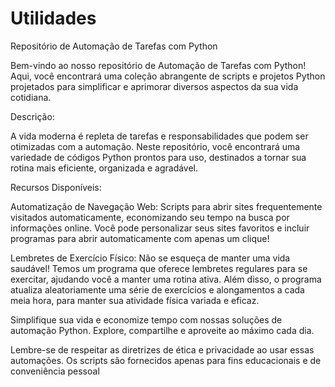 # Utilidades

Repositório de Automação de Tarefas com Python

Bem-vindo ao nosso repositório de Automação de Tarefas com Python! Aqui, você encontrará uma coleção abrangente de scripts e projetos Python projetados para simplificar e aprimorar diversos aspectos da sua vida cotidiana.

Descrição:

A vida moderna é repleta de tarefas e responsabilidades que podem ser otimizadas com a automação. Neste repositório, você encontrará uma variedade de códigos Python prontos para uso, destinados a tornar sua rotina mais eficiente, organizada e agradável.

Recursos Disponíveis:

Automatização de Navegação Web: Scripts para abrir sites frequentemente visitados automaticamente, economizando seu tempo na busca por informações online. Você pode personalizar seus sites favoritos e incluir programas para abrir automaticamente com apenas um clique!

Lembretes de Exercício Físico: Não se esqueça de manter uma vida saudável! Temos um programa que oferece lembretes regulares para se exercitar, ajudando você a manter uma rotina ativa. Além disso, o programa atualiza aleatoriamente uma série de exercícios e alongamentos a cada meia hora, para manter sua atividade física variada e eficaz.

Simplifique sua vida e economize tempo com nossas soluções de automação Python. Explore, compartilhe e aproveite ao máximo cada dia.

Lembre-se de respeitar as diretrizes de ética e privacidade ao usar essas automações. Os scripts são fornecidos apenas para fins educacionais e de conveniência pessoal
